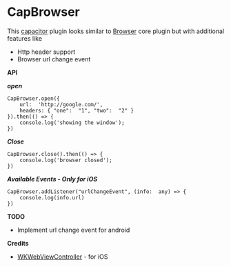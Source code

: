 # CapBrowser
This [capacitor](https://capacitor.ionicframework.com/) plugin looks similar to [Browser](https://capacitor.ionicframework.com/docs/apis/browser) core plugin but with additional features like 
 - Http header support
 - Browser url change event

**API** 

***open***

    CapBrowser.open({
        url:  'http://google.com/',
        headers: { "one":  "1", "two":  "2" }
    }).then(() => {
        console.log('showing the window');
    })

***Close***

    CapBrowser.close().then(() => {
	    console.log('browser closed');
    })
   
   ***Available Events - Only for iOS***

    CapBrowser.addListener("urlChangeEvent", (info:  any) => {
	    console.log(info.url)
    })

**TODO**
 - Implement url change event for android

**Credits**
 - [WKWebViewController](https://github.com/Meniny/WKWebViewController) - for iOS
